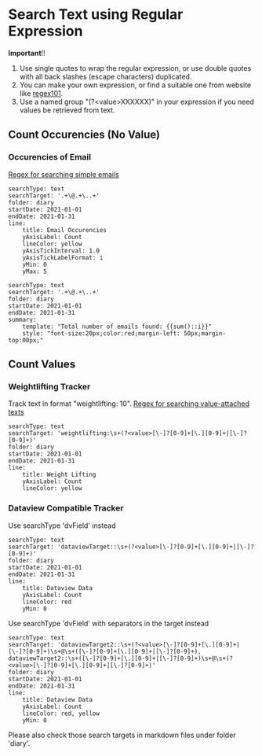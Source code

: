 # Search Text using Regular Expression

**Important**!!
1. Use single quotes to wrap the regular expression, or use double quotes with all back slashes (escape characters) duplicated.
2. You can make your own expression, or find a suitable one from website like [regex101](https://regex101.com).
3. Use a named group "(?\<value\>XXXXXX)" in your expression if you need values be retrieved from text.

## Count Occurencies (No Value)
### Occurencies of Email
[Regex for searching simple emails](https://regex101.com/library/mF3pK7)
``` tracker
searchType: text
searchTarget: '.+\@.+\..+'
folder: diary
startDate: 2021-01-01
endDate: 2021-01-31
line:
    title: Email Occurencies
    yAxisLabel: Count
    lineColor: yellow
	yAxisTickInterval: 1.0
	yAxisTickLabelFormat: i
	yMin: 0
	yMax: 5
```

``` tracker
searchType: text
searchTarget: '.+\@.+\..+'
folder: diary
startDate: 2021-01-01
endDate: 2021-01-31
summary:
    template: "Total number of emails found: {{sum()::i}}"
    style: "font-size:20px;color:red;margin-left: 50px;margin-top:00px;"
```

## Count Values
### Weightlifting Tracker 
Track text in format "weightlifting: 10".
[Regex for searching value-attached texts](https://regex101.com/r/eCWpgS/2)
``` tracker
searchType: text
searchTarget: 'weightlifting:\s+(?<value>[\-]?[0-9]+[\.][0-9]+|[\-]?[0-9]+)'
folder: diary
startDate: 2021-01-01
endDate: 2021-01-31
line:
    title: Weight Lifting
    yAxisLabel: Count
    lineColor: yellow
```

### Dataview Compatible Tracker
Use searchType 'dvField' instead
``` tracker
searchType: text
searchTarget: 'dataviewTarget::\s+(?<value>[\-]?[0-9]+[\.][0-9]+|[\-]?[0-9]+)'
folder: diary
startDate: 2021-01-01
endDate: 2021-01-31
line:
    title: Dataview Data
    yAxisLabel: Count
    lineColor: red
    yMin: 0
```

Use searchType 'dvField' with separators in the target instead
``` tracker
searchType: text
searchTarget: 'dataviewTarget2::\s+(?<value>[\-]?[0-9]+[\.][0-9]+|[\-]?[0-9]+)\s+@\s+([\-]?[0-9]+[\.][0-9]+|[\-]?[0-9]+), dataviewTarget2::\s+([\-]?[0-9]+[\.][0-9]+|[\-]?[0-9]+)\s+@\s+(?<value>[\-]?[0-9]+[\.][0-9]+|[\-]?[0-9]+)'
folder: diary
startDate: 2021-01-01
endDate: 2021-01-31
line:
    title: Dataview Data
    yAxisLabel: Count
    lineColor: red, yellow
    yMin: 0
```


Please also check those search targets in markdown files under folder 'diary'.
